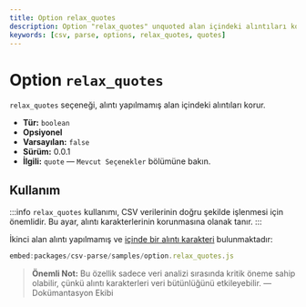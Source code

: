 ```yaml
---
title: Option relax_quotes
description: Option "relax_quotes" unquoted alan içindeki alıntıları korur. Bu seçenek, CSV verilerindeki alıntıların nasıl işleneceği ile ilgili önemli bir kontrol sağlar. Alanların içinde yer alan alıntı karakterlerinin korunmasını sağlayarak veri bütünlüğünü artırır.
keywords: [csv, parse, options, relax_quotes, quotes]
---
```


# Option `relax_quotes`

`relax_quotes` seçeneği, alıntı yapılmamış alan içindeki alıntıları korur.

* **Tür:** `boolean`
* **Opsiyonel**
* **Varsayılan:** `false`
* **Sürüm:** 0.0.1
* **İlgili:** `quote` &mdash; `Mevcut Seçenekler` bölümüne bakın.

## Kullanım

:::info
`relax_quotes` kullanımı, CSV verilerinin doğru şekilde işlenmesi için önemlidir. Bu ayar, alıntı karakterlerinin korunmasına olanak tanır.
:::

İkinci alan alıntı yapılmamış ve [içinde bir alıntı karakteri](https://github.com/adaltas/node-csv/blob/master/packages/csv-parse/samples/option.relax_quotes.js) bulunmaktadır:

```javascript
embed:packages/csv-parse/samples/option.relax_quotes.js
```

> **Önemli Not:** Bu özellik sadece veri analizi sırasında kritik öneme sahip olabilir, çünkü alıntı karakterleri veri bütünlüğünü etkileyebilir.
> — Dokümantasyon Ekibi